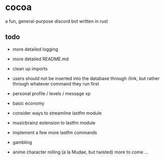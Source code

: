 # cocoa

a fun, general-purpose discord bot written in rust

## todo

* more detailed logging
* more detailed README.md
* clean up imports
* users should not be inserted into the database through /link, but rather through whatever command they run first


* personal profile / levels / message xp
* basic economy
* consider ways to streamline lastfm module
* musicbrainz extension to lastfm module
* implement a few more lastfm commands
* gambling
* anime character rolling (a la Mudae, but twisted)
  more to come ...